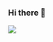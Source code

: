 ### Hi there 👋
<a href="https://www.notion.so/Java-e9525c76b31b4df2b1077efce1d99977?pvs=4" target="_blank"><img src="https://img.shields.io/badge/notion-배경색?style=flat&logo=appvoyor&logoColor=000000"/></a>

<!--
**HohyunSon/HohyunSon** is a ✨ _special_ ✨ repository because its `README.md` (this file) appears on your GitHub profile.

Here are some ideas to get you started:

- 🔭 I’m currently working on ...
- 🌱 I’m currently learning ...
- 👯 I’m looking to collaborate on ...
- 🤔 I’m looking for help with ...
- 💬 Ask me about ...
- 📫 How to reach me: ...
- 😄 Pronouns: ...
- ⚡ Fun fact: ...
-->
